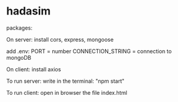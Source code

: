 # hadasim

packages:

On server:
install cors, express, mongoose

add .env:
PORT = number
CONNECTION_STRING = connection to mongoDB

On client:
install axios



To run server:
write in the terminal: "npm start"

To run client:
open in browser the file index.html
